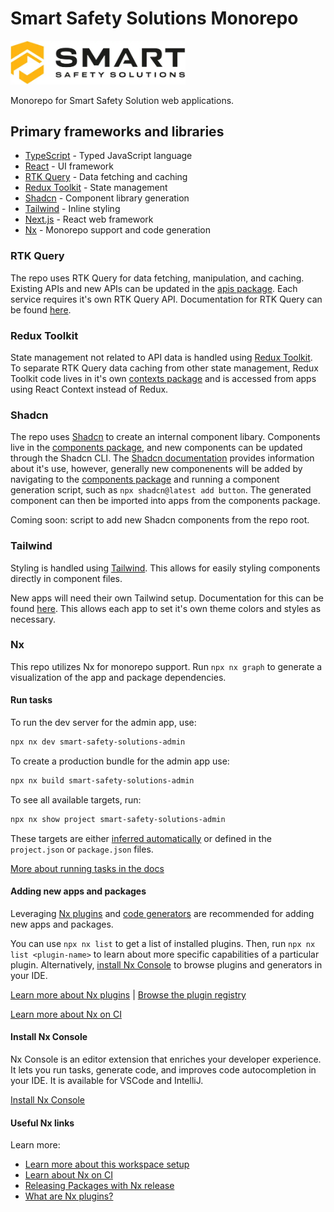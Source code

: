 # Smart Safety Solutions Monorepo

<a alt="Nx logo" href="https://smart-safety-solutions.com" target="_blank" rel="noreferrer"><img src="./packages/assets/src/lib/images/smart-safety-solutions-logo.webp" width="280"></a>

Monorepo for Smart Safety Solution web applications.

## Primary frameworks and libraries

- [TypeScript](https://www.typescriptlang.org/) - Typed JavaScript language
- [React](https://react.dev/) - UI framework
- [RTK Query](https://redux-toolkit.js.org/rtk-query/overview) - Data fetching and caching
- [Redux Toolkit](https://redux-toolkit.js.org/) - State management
- [Shadcn](https://ui.shadcn.com/) - Component library generation
- [Tailwind](https://tailwindcss.com/) - Inline styling
- [Next.js](https://nextjs.org/) - React web framework
- [Nx](https://nx.dev/) - Monorepo support and code generation

### RTK Query

The repo uses RTK Query for data fetching, manipulation, and caching. Existing APIs and new APIs can be updated in the [apis package](./packages/apis/). Each service requires it's own RTK Query API. Documentation for RTK Query can be found [here](https://redux-toolkit.js.org/rtk-query/overview).

### Redux Toolkit

State management not related to API data is handled using [Redux Toolkit](https://redux-toolkit.js.org/). To separate RTK Query data caching from other state management, Redux Toolkit code lives in it's own [contexts package](./packages/contexts/) and is accessed from apps using React Context instead of Redux.

### Shadcn

The repo uses [Shadcn](https://ui.shadcn.com/) to create an internal component libary. Components live in the
[components package](./packages/components/), and new components can be updated through the Shadcn CLI. The [Shadcn documentation](https://ui.shadcn.com/docs) provides information about it's use, however, generally new componenents will be added by navigating to the [components package](./packages/components/) and running a component generation script, such as `npx shadcn@latest add button`. The generated component can then be imported into apps from the components package.

Coming soon: script to add new Shadcn components from the repo root.

### Tailwind

Styling is handled using [Tailwind](https://tailwindcss.com/). This allows for easily styling components directly in component files.

New apps will need their own Tailwind setup. Documentation for this can be found [here](https://ui.shadcn.com/docs/installation). This allows each app to set it's own theme colors and styles as necessary.

### Nx

This repo utilizes Nx for monorepo support. Run `npx nx graph` to generate a visualization of the app and package dependencies.

#### Run tasks

To run the dev server for the admin app, use:

```sh
npx nx dev smart-safety-solutions-admin
```

To create a production bundle for the admin app use:

```sh
npx nx build smart-safety-solutions-admin
```

To see all available targets, run:

```sh
npx nx show project smart-safety-solutions-admin
```

These targets are either [inferred automatically](https://nx.dev/concepts/inferred-tasks?utm_source=nx_project&utm_medium=readme&utm_campaign=nx_projects) or defined in the `project.json` or `package.json` files.

[More about running tasks in the docs](https://nx.dev/features/run-tasks?utm_source=nx_project&utm_medium=readme&utm_campaign=nx_projects)

#### Adding new apps and packages

Leveraging [Nx plugins](https://nx.dev/concepts/nx-plugins?utm_source=nx_project&utm_medium=readme&utm_campaign=nx_projects) and [code generators](https://nx.dev/features/generate-code?utm_source=nx_project&utm_medium=readme&utm_campaign=nx_projects) are recommended for adding new apps and packages.

You can use `npx nx list` to get a list of installed plugins. Then, run `npx nx list <plugin-name>` to learn about more specific capabilities of a particular plugin. Alternatively, [install Nx Console](https://nx.dev/getting-started/editor-setup?utm_source=nx_project&utm_medium=readme&utm_campaign=nx_projects) to browse plugins and generators in your IDE.

[Learn more about Nx plugins](https://nx.dev/concepts/nx-plugins?utm_source=nx_project&utm_medium=readme&utm_campaign=nx_projects) | [Browse the plugin registry](https://nx.dev/plugin-registry?utm_source=nx_project&utm_medium=readme&utm_campaign=nx_projects)

[Learn more about Nx on CI](https://nx.dev/ci/intro/ci-with-nx#ready-get-started-with-your-provider?utm_source=nx_project&utm_medium=readme&utm_campaign=nx_projects)

#### Install Nx Console

Nx Console is an editor extension that enriches your developer experience. It lets you run tasks, generate code, and improves code autocompletion in your IDE. It is available for VSCode and IntelliJ.

[Install Nx Console](https://nx.dev/getting-started/editor-setup?utm_source=nx_project&utm_medium=readme&utm_campaign=nx_projects)

#### Useful Nx links

Learn more:

- [Learn more about this workspace setup](https://nx.dev/nx-api/next?utm_source=nx_project&utm_medium=readme&utm_campaign=nx_projects)
- [Learn about Nx on CI](https://nx.dev/ci/intro/ci-with-nx?utm_source=nx_project&utm_medium=readme&utm_campaign=nx_projects)
- [Releasing Packages with Nx release](https://nx.dev/features/manage-releases?utm_source=nx_project&utm_medium=readme&utm_campaign=nx_projects)
- [What are Nx plugins?](https://nx.dev/concepts/nx-plugins?utm_source=nx_project&utm_medium=readme&utm_campaign=nx_projects)

